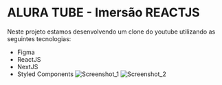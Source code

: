 # ALURA TUBE - Imersão REACTJS 

Neste projeto estamos desenvolvendo um clone do youtube utilizando as seguintes tecnologias:

- Figma
- ReactJS
- NextJS
- Styled Components
![Screenshot_1](https://user-images.githubusercontent.com/16579699/200362560-e57ad278-7ff7-49b4-8203-7a210db57418.jpg)
![Screenshot_2](https://user-images.githubusercontent.com/16579699/200362579-be4cb300-3f66-4ae1-987b-90c3385be411.jpg)
